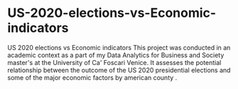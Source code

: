 # US-2020-elections-vs-Economic-indicators
US 2020 elections vs Economic indicators
This project was conducted in an academic context as a part of my Data Analytics for Business and Society master's at the University of Ca' Foscari Venice. It assesses the potential relationship between the outcome of the US 2020 presidential elections and some of the major economic factors by american county .
